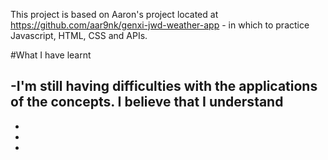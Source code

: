 This project is based on Aaron's project located at https://github.com/aar9nk/genxi-jwd-weather-app - in which to practice Javascript, HTML, CSS and APIs.

#What I have learnt

-I'm still having difficulties with the applications of the concepts. I believe that I understand  
-
-
-
-
